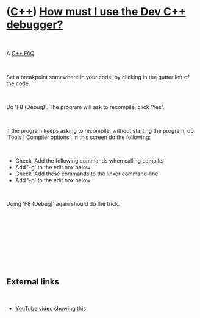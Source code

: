 



 

 

 

 

 

([C++](Cpp.md)) [How must I use the Dev C++ debugger?](CppDebugDevCpp.md)
===========================================================================

 

A [C++ FAQ](CppFaq.md).

 

Set a breakpoint somewhere in your code, by clicking in the gutter left
of the code.

 

Do 'F8 (Debug)'. The program will ask to recompile, click 'Yes'.

 

If the program keeps asking to recompile, without starting the program,
do 'Tools | Compiler options'. In this screen do the following:

 

-   Check 'Add the following commands when calling compiler'
-   Add '-g' to the edit box below
-   Check 'Add these commands to the linker command-line'
-   Add '-g' to the edit box below

 

Doing 'F8 (Debug)' again should do the trick.

 

 

 

 

 

External links
--------------

 

-   [YouTube video showing
    this](http://www.youtube.com/watch?v=kHFpzxMFB3E)

 

 

 

 

 





 



